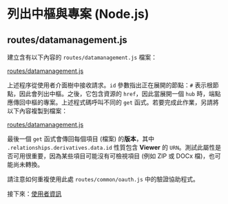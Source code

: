 # 列出中樞與專案 (Node.js)

## routes/datamanagement.js

建立含有以下內容的 `routes/datamanagement.js` 檔案：

[routes/datamanagement.js](_snippets/viewhubmodels/node/routes/datamanagement.1.js ':include :type=code javascript')

上述程序從使用者介面樹中接收請求。`id` 參數指出正在展開的節點：`#` 表示根節點，因此會列出中樞。之後，它包含資源的 `href`，因此當展開一個 `hub` 時，端點應傳回中樞的專案。上述程式碼呼叫不同的 `get` 函式。若要完成此作業，另請將以下內容複製到檔案：

[routes/datamanagement.js](_snippets/viewhubmodels/node/routes/datamanagement.2.js ':include :type=code javascript')

最後一個 `get` 函式會傳回每個項目 (檔案) 的**版本**，其中 `.relationships.derivatives.data.id` 性質包含 **Viewer** 的 `URN`。測試此屬性是否可用很重要，因為某些項目可能沒有可檢視項目 (例如 ZIP 或 DOCx 檔)，也可能尚未轉換。

請注意如何重複使用此處 `routes/common/oauth.js` 中的驗證協助程式。

接下來：[使用者資訊](/zh-TW/oauth/user/readme)